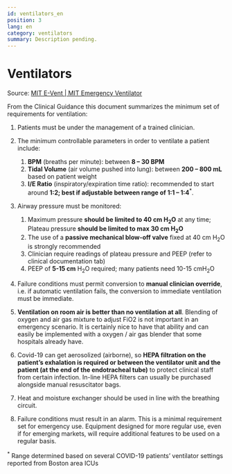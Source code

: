 ```yaml
---
id: ventilators_en
position: 3
lang: en
category: ventilators
summary: Description pending.
---
```


# Ventilators

Source: [MIT E-Vent | MIT Emergency Ventilator](https://e-vent.mit.edu/clinical/key-ventilation-specifications/)

From the Clinical Guidance this document summarizes the minimum set of requirements for ventilation:

1. Patients must be under the management of a trained clinician.
2. The minimum controllable parameters in order to ventilate a patient include:
   
    1. **BPM** (breaths per minute): between **8 – 30 BPM**
    2. **Tidal Volume** (air volume pushed into lung): between **200 – 800 mL** based on patient weight
    3. **I/E Ratio** (inspiratory/expiration time ratio): recommended to start around **1:2; best if adjustable between range of 1:1 – 1:4**<sup>*</sup>.
   
3. Airway pressure must be monitored:
   
    1. Maximum pressure **should be limited to 40 cm H<sub>2</sub>O** at any time; Plateau pressure **should be limited to max 30 cm H<sub>2</sub>O**
    2. The use of a **passive mechanical blow-off valve** fixed at 40 cm H<sub>2</sub>O is strongly recommended
    3. Clinician require readings of plateau pressure and PEEP (refer to clinical documentation tab)
    4. PEEP of **5-15 cm** H<sub>2</sub>O required; many patients need 10-15
     cmH<sub>2</sub>O

4. Failure conditions must permit conversion to **manual clinician override**, i.e. if automatic ventilation fails, the conversion to immediate ventilation must be immediate.

5. **Ventilation on room air is better than no ventilation at all**. Blending of oxygen and air gas mixture to adjust FiO2 is not important in an emergency scenario.  It is certainly nice to have that ability and can easily be implemented with a oxygen / air gas blender that some hospitals already have.

6. Covid-19 can get aerosolized (airborne), so **HEPA filtration on the patient’s exhalation is required or between the ventilator unit and the patient (at the end of the endotracheal tube)** to protect clinical staff from certain infection. In-line HEPA filters can usually be purchased alongside manual resuscitator bags.

7. Heat and moisture exchanger should be used in line with the breathing circuit.

8. Failure conditions must result in an alarm. This is a minimal requirement set for emergency use. Equipment designed for more regular use, even if for emerging markets, will require additional features to be used on a regular basis. 

<sup>*</sup> Range determined based on several COVID-19 patients’ ventilator settings reported from Boston area ICUs

